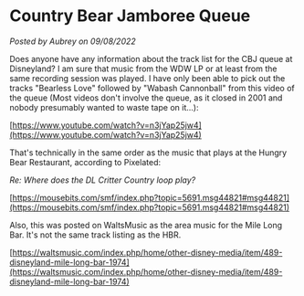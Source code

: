 # Country Bear Jamboree Queue

*Posted by Aubrey on 09/08/2022*

Does anyone have any information about the track list for the CBJ queue at Disneyland? I am sure that music from the WDW LP or at least from the same recording session was played. I have only been able to pick out the tracks "Bearless Love" followed by "Wabash Cannonball" from this video of the queue (Most videos don't involve the queue, as it closed in 2001 and nobody presumably wanted to waste tape on it...):

[https://www.youtube.com/watch?v=n3jYap25jw4](https://www.youtube.com/watch?v=n3jYap25jw4)

That's technically in the same order as the music that plays at the Hungry Bear Restaurant, according to Pixelated:

*Re: Where does the DL Critter Country loop play?*

[https://mousebits.com/smf/index.php?topic=5691.msg44821#msg44821](https://mousebits.com/smf/index.php?topic=5691.msg44821#msg44821)

Also, this was posted on WaltsMusic as the area music for the Mile Long Bar. It's not the same track listing as the HBR.

[https://waltsmusic.com/index.php/home/other-disney-media/item/489-disneyland-mile-long-bar-1974](https://waltsmusic.com/index.php/home/other-disney-media/item/489-disneyland-mile-long-bar-1974)